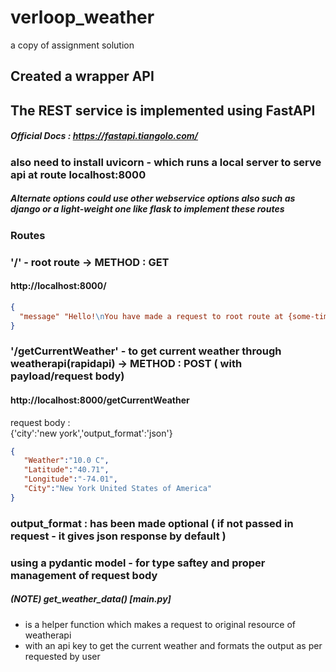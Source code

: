 # verloop_weather
a copy of assignment solution

## Created a wrapper API

## The REST service is implemented using FastAPI
##### Official Docs : https://fastapi.tiangolo.com/
### also need to install uvicorn - which runs a local server to serve api at route localhost:8000

##### Alternate options could use other webservice options also such as django or a light-weight one like flask to implement these routes

### Routes

### '/' - root route -> METHOD : GET
#### http://localhost:8000/
```json
{
  "message" "Hello!\nYou have made a request to root route at {some-time-formatted}"
}
```


### '/getCurrentWeather' - to get current weather through weatherapi(rapidapi) -> METHOD : POST ( with payload/request body)
#### http://localhost:8000/getCurrentWeather
<p>
  request body : <br>
  {'city':'new york','output_format':'json'}
  
</p>

```json
{
   "Weather":"10.0 C",
   "Latitude":"40.71",
   "Longitude":"-74.01",
   "City":"New York United States of America"
}
```


### output_format : has been made optional ( if not passed in request - it gives json response by default )
### using a pydantic model - for type saftey and proper management of request body
##### (NOTE) get_weather_data() [main.py]
  - is a helper function which makes a request to original resource of weatherapi
  - with an api key to get the current weather and formats the output as per requested by user
